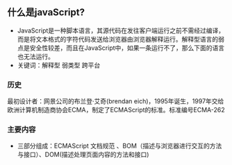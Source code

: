 ## 什么是javaScript?
- JavaScript是一种脚本语言，其源代码在发往客户端运行之前不需经过编译，而是将文本格式的字符代码发送给浏览器由浏览器解释运行。解释型语言的弱点是安全性较差，而且在JavaScript中，如果一条运行不了，那么下面的语言也无法运行。
- 关键词：解释型 弱类型 跨平台
### 历史
最初设计者：网景公司的布兰登·艾奇(brendan eich)，1995年诞生，1997年交给欧洲计算机制造商协会ECMA，制定了ECMAScript的标准。标准编号ECMA-262
### 主要内容
- 三部分组成：ECMAScript 文档规范 、BOM（描述与浏览器进行交互的方法与接口）、DOM(描述处理页面内容的方法和接口)
